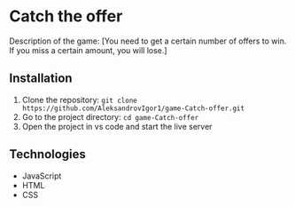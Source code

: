 # Catch the offer

Description of the game: [You need to get a certain number of offers to win. If you miss a certain amount, you will lose.]

## Installation

1. Clone the repository: `git clone https://github.com/AleksandrovIgor1/game-Catch-offer.git`
2. Go to the project directory: `cd game-Catch-offer`
3. Open the project in vs code and start the live server

## Technologies
- JavaScript
- HTML
- CSS
